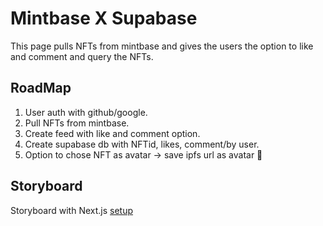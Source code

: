 # Mintbase X Supabase

This page pulls NFTs from mintbase and gives the users the option to like and comment and query the NFTs.

## RoadMap

1. User auth with github/google.
2. Pull NFTs from mintbase.
3. Create feed with like and comment option.
4. Create supabase db with NFTid, likes, comment/by user.
5. Option to chose NFT as avatar -> save ipfs url as avatar 🦊


## Storyboard

Storyboard with Next.js [setup](https://storybook.js.org/blog/get-started-with-storybook-and-next-js/)


